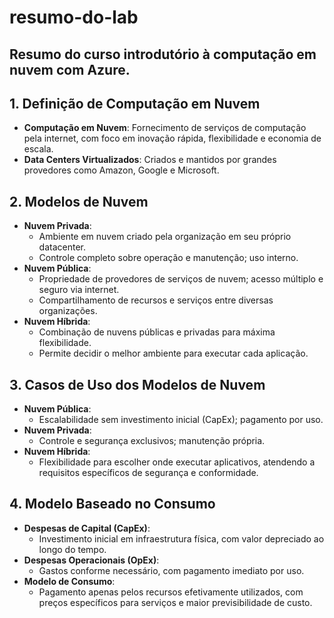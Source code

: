 # resumo-do-lab
## Resumo do curso introdutório à computação em nuvem com Azure.


## 1. Definição de Computação em Nuvem
- **Computação em Nuvem**: Fornecimento de serviços de computação pela internet, com foco em inovação rápida, flexibilidade e economia de escala.
- **Data Centers Virtualizados**: Criados e mantidos por grandes provedores como Amazon, Google e Microsoft.

## 2. Modelos de Nuvem
- **Nuvem Privada**:
  - Ambiente em nuvem criado pela organização em seu próprio datacenter.
  - Controle completo sobre operação e manutenção; uso interno.
- **Nuvem Pública**:
  - Propriedade de provedores de serviços de nuvem; acesso múltiplo e seguro via internet.
  - Compartilhamento de recursos e serviços entre diversas organizações.
- **Nuvem Híbrida**:
  - Combinação de nuvens públicas e privadas para máxima flexibilidade.
  - Permite decidir o melhor ambiente para executar cada aplicação.

## 3. Casos de Uso dos Modelos de Nuvem
- **Nuvem Pública**: 
  - Escalabilidade sem investimento inicial (CapEx); pagamento por uso.
- **Nuvem Privada**: 
  - Controle e segurança exclusivos; manutenção própria.
- **Nuvem Híbrida**: 
  - Flexibilidade para escolher onde executar aplicativos, atendendo a requisitos específicos de segurança e conformidade.

## 4. Modelo Baseado no Consumo
- **Despesas de Capital (CapEx)**:
  - Investimento inicial em infraestrutura física, com valor depreciado ao longo do tempo.
- **Despesas Operacionais (OpEx)**:
  - Gastos conforme necessário, com pagamento imediato por uso.
- **Modelo de Consumo**:
  - Pagamento apenas pelos recursos efetivamente utilizados, com preços específicos para serviços e maior previsibilidade de custo.



